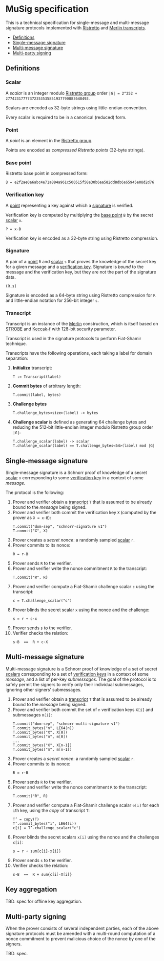 # MuSig specification

This is a technical specification for single-message and multi-message signature protocols
implemented with [Ristretto](https://ristretto.group) and [Merlin transcripts](https://merlin.cool).

* [Definitions](#definitions)
* [Single-message signature](#single-message-signature)
* [Multi-message signature](#multi-message-signature)
* [Multi-party signing](#multi-party-signing)

## Definitions

### Scalar

A _scalar_ is an integer modulo [Ristretto group](https://ristretto.group) order 
`|G| = 2^252 + 27742317777372353535851937790883648493`.

Scalars are encoded as 32-byte strings using little-endian convention.

Every scalar is required to be in a canonical (reduced) form.

### Point

A _point_ is an element in the [Ristretto group](https://ristretto.group).

Points are encoded as _compressed Ristretto points_ (32-byte strings).


### Base point

Ristretto base point in compressed form:

```
B = e2f2ae0a6abc4e71a884a961c500515f58e30b6aa582dd8db6a65945e08d2d76
```

### Verification key

A [point](#point) representing a key against which a [signature](#signature) is verified.

Verification key is computed by multiplying the [base point](#base-point) `B` by the secret [scalar](#scalar) `x`.

```
P = x·B
```

Verification key is encoded as a 32-byte string using Ristretto compression.


### Signature

A pair of a [point](#point) `R` and [scalar](#scalar) `s` that proves the knowledge of the secret key for a given message and a [verification key](#verification-key). Signature is _bound_ to the message and the verification key, but they are not the part of the signature data.

```
(R,s)
```

Signature is encoded as a 64-byte string using Ristretto compression for `R` and little-endian notation for 256-bit integer `s`.


### Transcript

Transcript is an instance of the [Merlin](https://merlin.cool) construction,
which is itself based on [STROBE](https://strobe.sourceforge.io/) and [Keccak-f](https://keccak.team/keccak.html)
with 128-bit security parameter.

Transcript is used in the signature protocols to perform Fiat-Shamir technique.

Transcripts have the following operations, each taking a label for domain separation:

1. **Initialize** transcript:
    ```
    T := Transcript(label)
    ```
2. **Commit bytes** of arbitrary length:
    ```
    T.commit(label, bytes)
    ```
3. **Challenge bytes**
    ```    
    T.challenge_bytes<size>(label) -> bytes
    ```
4. **Challenge scalar** is defined as generating 64 challenge bytes and reducing the 512-bit little-endian integer modulo Ristretto group order `|G|`:
    ```    
    T.challenge_scalar(label) -> scalar
    T.challenge_scalar(label) == T.challenge_bytes<64>(label) mod |G|
    ```


## Single-message signature

Single-message signature is a Schnorr proof of knowledge of a secret [scalar](#scalar) `x`
corresponding to some [verification key](#verification-key) in a context of some _message_.

The protocol is the following:

1. Prover and verifier obtain a [transcript](#transcript) `T` that is assumed to be already bound to the _message_ being signed.
2. Prover and verifier both commit the verification key `X` (computed by the prover as `X = x·B`):
    ```
    T.commit("dom-sep", "schnorr-signature v1")
    T.commit("X", X)
    ```
3. Prover creates a _secret nonce_: a randomly sampled [scalar](#scalar) `r`.
4. Prover commits to its nonce:
    ```
    R = r·B
    ```
5. Prover sends `R` to the verifier.
6. Prover and verifier write the nonce commitment `R` to the transcript:
    ```
    T.commit("R", R)
    ```
7. Prover and verifier compute a Fiat-Shamir challenge scalar `c` using the transcript:
    ```
    c = T.challenge_scalar("c")
    ```
8. Prover blinds the secret scalar `x` using the nonce and the challenge:
    ```
    s = r + c·x
    ```
9. Prover sends `s` to the verifier.
10. Verifier checks the relation:
    ```
    s·B  ==  R + c·X
    ```


## Multi-message signature

Multi-message signature is a Schnorr proof of knowledge of a set of secret [scalars](#scalar)
corresponding to a set of [verification keys](#verification-key) in a context of some _message_,
and a list of per-key _submessages_. The goal of the protocol is to safely permit the signers to verify
only their individual submessages, ignoring other signers’ submessages.

1. Prover and verifier obtain a [transcript](#transcript) `T` that is assumed to be already bound to the _message_ being signed.
2. Prover and verifier both commit the set of `n` verification keys `X[i]` and submessages `m[i]`:
    ```
    T.commit("dom-sep", "schnorr-multi-signature v1")
    T.commit_bytes("n", LE64(n))
    T.commit_bytes("X", X[0])
    T.commit_bytes("m", m[0])
    ...
    T.commit_bytes("X", X[n-1])
    T.commit_bytes("m", m[n-1])
    ```
3. Prover creates a _secret nonce_: a randomly sampled [scalar](#scalar) `r`.
4. Prover commits to its nonce:
    ```
    R = r·B
    ```
5. Prover sends `R` to the verifier.
6. Prover and verifier write the nonce commitment `R` to the transcript:
    ```
    T.commit("R", R)
    ```
7. Prover and verifier compute a Fiat-Shamir challenge scalar `e[i]` for each `i`th key, using the _copy_ of transcript `T`:
    ```
    T’ = copy(T)
    T’.commit_bytes("i", LE64(i))
    c[i] = T’.challenge_scalar("c")
    ```
8. Prover blinds the secret scalars `x[i]` using the nonce and the challenges `c[i]`:
    ```
    s = r + sum{c[i]·x[i]}
    ```
9. Prover sends `s` to the verifier.
10. Verifier checks the relation:
    ```
    s·B  ==  R + sum{c[i]·X[i]}
    ```

## Key aggregation

TBD: spec for offline key aggregation.


## Multi-party signing

When the prover consists of several independent parties, each of the above signature protocols must be
amended with a multi-round computation of a nonce commitment to prevent malicious
choice of the nonce by one of the signers.

TBD: spec.

